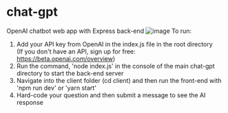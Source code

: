 # chat-gpt
OpenAI chatbot web app with Express back-end
![image](https://user-images.githubusercontent.com/44801711/211764225-86eefd13-9665-4891-aee3-6a444b66c65e.png)
To run: <br/>
1. Add your API key from OpenAI in the index.js file in the root directory<br/>
(If you don't have an API, sign up for free: https://beta.openai.com/overview) <br/>
2. Run the command, 'node index.js' in the console of the main chat-gpt directory to start the back-end server <br/>
3. Navigate into the client folder (cd client) and then run the front-end with 'npm run dev' or 'yarn start'
4. Hard-code your question and then submit a message to see the AI response

